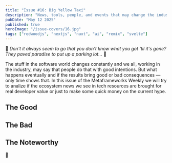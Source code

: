 ```yaml
---
title: "Issue #16: Big Yellow Taxi"
description: "News, tools, people, and events that may change the industry for good forever. Or not."
pubDate: "May 12 2025"
published: true
heroImage: "/issue-covers/16.jpg"
tags: ["redwoodjs", "nextjs", "nuxt", "ai", "remix", "svelte"]
---
```


🎵 _Don't it always seem to go that you don't know what you got 'til it's gone? They paved paradise to put up a parking lot…_ 🎵

The stuff in the software world changes constantly and we all, working in the industry, may say that people do that with good intentions. But what happens eventually and if the results bring good or bad consequences — only time shows that. In this issue of the Metaframeworks Weekly we will try to analize if the ecosystem news we see in tech resources are brought for real developer value or just to make some quick money on the current hype.

## The Good



## The Bad



## The Noteworthy



👋
